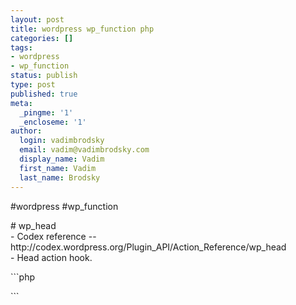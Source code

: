 ```yaml
---
layout: post
title: wordpress wp_function php
categories: []
tags:
- wordpress
- wp_function
status: publish
type: post
published: true
meta:
  _pingme: '1'
  _encloseme: '1'
author:
  login: vadimbrodsky
  email: vadim@vadimbrodsky.com
  display_name: Vadim
  first_name: Vadim
  last_name: Brodsky
---
```

<p>#wordpress #wp_function</p>
<p># wp_head<br />
- Codex reference -- http://codex.wordpress.org/Plugin_API/Action_Reference/wp_head<br />
- Head action hook.</p>
<p>```php</p>
<p>```</p>
